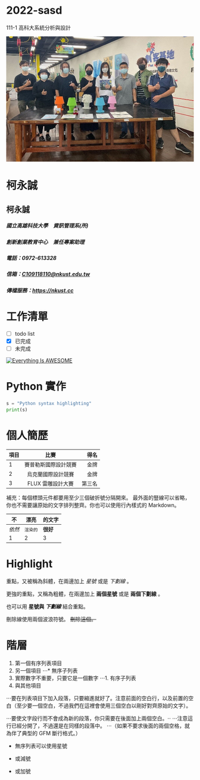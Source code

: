 # 2022-sasd
111-1 高科大系統分析與設計

![NKUST](gold.jpg "高科大")

# 柯永誠
## 柯永誠

##### 國立高雄科技大學　資訊管理系(所)
##### 創新創業教育中心　兼任專案助理
##### 電話：0972-613328
##### 信箱：C109118110@nkust.edu.tw
##### 傳檔服務：https://nkust.cc


# 工作清單
- [ ] todo list
- [X] 已完成
- [ ] 未完成

[![Everything Is AWESOME](https://img.youtube.com/vi/StTqXEQ2l-Y/0.jpg)](https://www.youtube.com/watch?v=StTqXEQ2l-Y "Everything Is AWESOME")

# Python 實作
```python
s = "Python syntax highlighting"
print(s)
```

# 個人簡歷
| 項目        | 比賽           | 得名  |
| ------------- |:-------------:| -----:|
| 1        | 賽普勒斯國際設計競賽      | 金牌 |
| 2        | 烏克蘭國際設計競賽      | 金牌   |
| 3      | FLUX 雷雕設計大賽      | 第三名    |

補充：每個標頭元件都要用至少三個破折號分隔開來。
最外面的豎線可以省略，你也不需要讓原始的文字排列整齊。你也可以使用行內樣式的 Markdown。

不 | 漂亮 | 的文字
--- | --- | ---
*依然* | `渲染的` | **很好**
1 | 2 | 3


# Highlight

重點，又被稱為斜體，在兩邊加上 *星號* 或是 _下劃線_ 。

更強的重點，又稱為粗體，在兩邊加上 **兩個星號** 或是 __兩個下劃線__ 。

也可以用 **星號與 _下劃線_** 結合重點。

刪除線使用兩個波浪符號。 ~~刪除這個。~~

# 階層 

1. 第一個有序列表項目
2. 另一個項目
⋅⋅⋅* 無序子列表 
1. 實際數字不重要，只要它是一個數字
⋅⋅⋅1. 有序子列表
4. 與其他項目

⋅⋅⋅要在列表項目下加入段落，只要縮進就好了。注意前面的空白行，以及前置的空白（至少要一個空白，不過我們在這裡會使用三個空白以剛好對齊原始的文字）。

⋅⋅⋅要使文字段行而不會成為新的段落，你只需要在後面加上兩個空白。⋅⋅
⋅⋅⋅注意這行已經分開了，不過還是在同樣的段落中。
⋅⋅⋅（如果不要求後面的兩個空格，就為伴了典型的 GFM 斷行格式。）

* 無序列表可以使用星號
- 或減號
+ 或加號
